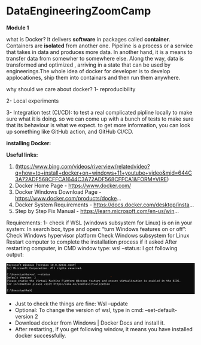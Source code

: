 # DataEngineeringZoomCamp

**Module 1**

what is Docker? It delivers **software** in packages called **container**. Containers are **isolated** from another one. 
Pipeline is a process or a service that takes in data and produces more data. In another hand, it is a means to transfer data from somewher to somewhere else. Along the way, data is transformed and optimized , arriving in a state that can be used by engineerings.The whole idea of docker for developer is to develop applocationes, ship them into containars and then run them anywhere.

why should we care about docker?
1- reproducibility

2- Local experiments

3- Integration test (CI/CD): to test a real complicated pipline locally to make sure what it is doing. so we can come up with a bunch of tests to make sure that its behaviour is what we expect. to get more information, you can look up something like GitHub action, and GitHub CI/CD.

**installing Docker:**

 **Useful links:**
1) (https://www.bing.com/videos/riverview/relatedvideo?q=how+to+install+docker+on+windows+11+youtube+video&mid=644C3A72ADF568CFFCA1644C3A72ADF568CFFCA1&FORM=VIRE)
2) Docker Home Page - https://www.docker.com/
3) Docker Windows Download Page - https://www.docker.com/products/docke...
4) Docker System Requirements - https://docs.docker.com/desktop/insta...
5) Step by Step Fix Manual - https://learn.microsoft.com/en-us/win...

Requirements:
1- check if WSL (windows subsystem for Linux) is on in your system:
In search box, type and open: “turn Windows features on or off”:
Check Windows hypervisor platform
Check Windows subsystem for Linux
Restart computer to complete the installation process if it asked
After restarting computer, in CMD window type: wsl –status: I got following output:

![Sample Image](images/wsl_status.png)

- Just to check the things are fine:
  Wsl –update
- Optional: To change the version of wsl, type in cmd: –set-default-version 2
- Download docker from Windows | Docker Docs and install it. 
- After restarting, if you get following window, it means you have installed docker successfully. 

